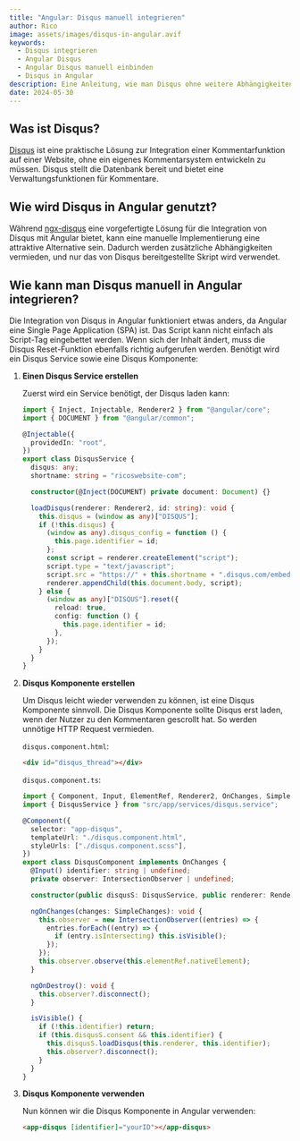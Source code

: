 ```yaml
---
title: "Angular: Disqus manuell integrieren"
author: Rico
image: assets/images/disqus-in-angular.avif
keywords:
  - Disqus integrieren
  - Angular Disqus
  - Angular Disqus manuell einbinden
  - Disqus in Angular
description: Eine Anleitung, wie man Disqus ohne weitere Abhängigkeiten in Angular einbetten kann.
date: 2024-05-30
---
```


## Was ist Disqus?

[Disqus](https://disqus.com/) ist eine praktische Lösung zur Integration einer Kommentarfunktion auf einer Website, ohne ein eigenes Kommentarsystem entwickeln zu müssen. Disqus stellt die Datenbank bereit und bietet eine Verwaltungsfunktionen für Kommentare.

## Wie wird Disqus in Angular genutzt?

Während [ngx-disqus](https://github.com/MurhafSousli/ngx-disqus) eine vorgefertigte Lösung für die Integration von Disqus mit Angular bietet, kann eine manuelle Implementierung eine attraktive Alternative sein. Dadurch werden zusätzliche Abhängigkeiten vermieden, und nur das von Disqus bereitgestellte Skript wird verwendet.

## Wie kann man Disqus manuell in Angular integrieren?

Die Integration von Disqus in Angular funktioniert etwas anders, da Angular eine Single Page Application (SPA) ist. Das Script kann nicht einfach als Script-Tag eingebettet werden. Wenn sich der Inhalt ändert, muss die Disqus Reset-Funktion ebenfalls richtig aufgerufen werden. Benötigt wird ein Disqus Service sowie eine Disqus Komponente:

1.  **Einen Disqus Service erstellen**

    Zuerst wird ein Service benötigt, der Disqus laden kann:

    ```typescript
    import { Inject, Injectable, Renderer2 } from "@angular/core";
    import { DOCUMENT } from "@angular/common";

    @Injectable({
      providedIn: "root",
    })
    export class DisqusService {
      disqus: any;
      shortname: string = "ricoswebsite-com";

      constructor(@Inject(DOCUMENT) private document: Document) {}

      loadDisqus(renderer: Renderer2, id: string): void {
        this.disqus = (window as any)["DISQUS"];
        if (!this.disqus) {
          (window as any).disqus_config = function () {
            this.page.identifier = id;
          };
          const script = renderer.createElement("script");
          script.type = "text/javascript";
          script.src = "https://" + this.shortname + ".disqus.com/embed.js";
          renderer.appendChild(this.document.body, script);
        } else {
          (window as any)["DISQUS"].reset({
            reload: true,
            config: function () {
              this.page.identifier = id;
            },
          });
        }
      }
    }
    ```

2.  **Disqus Komponente erstellen**

    Um Disqus leicht wieder verwenden zu können, ist eine Disqus Komponente sinnvoll. Die Disqus Komponente sollte Disqus erst laden, wenn der Nutzer zu den Kommentaren gescrollt hat. So werden unnötige HTTP Request vermieden.

    `disqus.component.html`:

    ```html
    <div id="disqus_thread"></div>
    ```

    `disqus.component.ts`:

    ```typescript
    import { Component, Input, ElementRef, Renderer2, OnChanges, SimpleChanges } from "@angular/core";
    import { DisqusService } from "src/app/services/disqus.service";

    @Component({
      selector: "app-disqus",
      templateUrl: "./disqus.component.html",
      styleUrls: ["./disqus.component.scss"],
    })
    export class DisqusComponent implements OnChanges {
      @Input() identifier: string | undefined;
      private observer: IntersectionObserver | undefined;

      constructor(public disqusS: DisqusService, public renderer: Renderer2, private elementRef: ElementRef) {}

      ngOnChanges(changes: SimpleChanges): void {
        this.observer = new IntersectionObserver((entries) => {
          entries.forEach((entry) => {
            if (entry.isIntersecting) this.isVisible();
          });
        });
        this.observer.observe(this.elementRef.nativeElement);
      }

      ngOnDestroy(): void {
        this.observer?.disconnect();
      }

      isVisible() {
        if (!this.identifier) return;
        if (this.disqusS.consent && this.identifier) {
          this.disqusS.loadDisqus(this.renderer, this.identifier);
          this.observer?.disconnect();
        }
      }
    }
    ```

3.  **Disqus Komponente verwenden**

    Nun können wir die Disqus Komponente in Angular verwenden:

    ```html
    <app-disqus [identifier]="yourID"></app-disqus>
    ```
